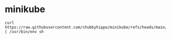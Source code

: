 # minikube
```shell
curl https://raw.githubusercontent.com/chubbyhippo/minikube/refs/heads/main/install.sh | /usr/bin/env sh
```
